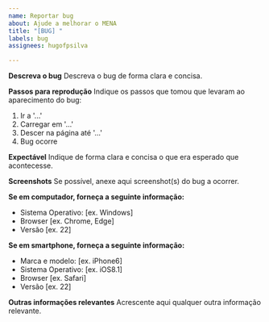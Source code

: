 ```yaml
---
name: Reportar bug
about: Ajude a melhorar o MENA
title: "[BUG] "
labels: bug
assignees: hugofpsilva

---
```


**Descreva o bug**
Descreva o bug de forma clara e concisa.

**Passos para reprodução**
Indique os passos que tomou que levaram ao aparecimento do bug:
1. Ir a '...'
2. Carregar em '...'
3. Descer na página até '...'
4. Bug ocorre

**Expectável**
Indique de forma clara e concisa o que era esperado que acontecesse.

**Screenshots**
Se possível, anexe aqui screenshot(s) do bug a ocorrer.

**Se em computador, forneça a seguinte informação:**
 - Sistema Operativo: [ex. Windows]
 - Browser [ex. Chrome, Edge]
 - Versão [ex. 22]

**Se em smartphone, forneça a seguinte informação:**
 - Marca e modelo: [ex. iPhone6]
 - Sistema Operativo: [ex. iOS8.1]
 - Browser [ex. Safari]
 - Versão [ex. 22]

**Outras informações relevantes**
Acrescente aqui qualquer outra informação relevante.
